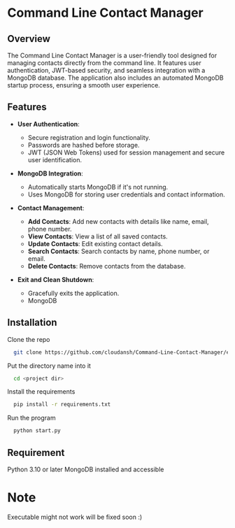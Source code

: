 
# Command Line Contact Manager

## Overview
The Command Line Contact Manager is a user-friendly tool designed for managing contacts directly from the command line. It features user authentication, JWT-based security, and seamless integration with a MongoDB database. The application also includes an automated MongoDB startup process, ensuring a smooth user experience.
## Features

- **User Authentication**: 
  - Secure registration and login functionality.
  - Passwords are hashed before storage.
  - JWT (JSON Web Tokens) used for session management and secure user identification.

- **MongoDB Integration**: 
  - Automatically starts MongoDB if it's not running.
  - Uses MongoDB for storing user credentials and contact information.

- **Contact Management**:
  - **Add Contacts**: Add new contacts with details like name, email, phone number.
  - **View Contacts**: View a list of all saved contacts.
  - **Update Contacts**: Edit existing contact details.
  - **Search Contacts**: Search contacts by name, phone number, or email.
  - **Delete Contacts**: Remove contacts from the database.

- **Exit and Clean Shutdown**:
  - Gracefully exits the application.
  - MongoDB



## Installation

Clone the repo
```bash
  git clone https://github.com/cloudansh/Command-Line-Contact-Manager/edit/main/README.md

```
Put the directory name into it
```bash
  cd <project dir>
```
Install the requirements
```bash
  pip install -r requirements.txt

```
Run the program
```bash
  python start.py
```


## Requirement

Python 3.10 or later
MongoDB installed and accessible

# Note
Executable might not work will be fixed soon :)
